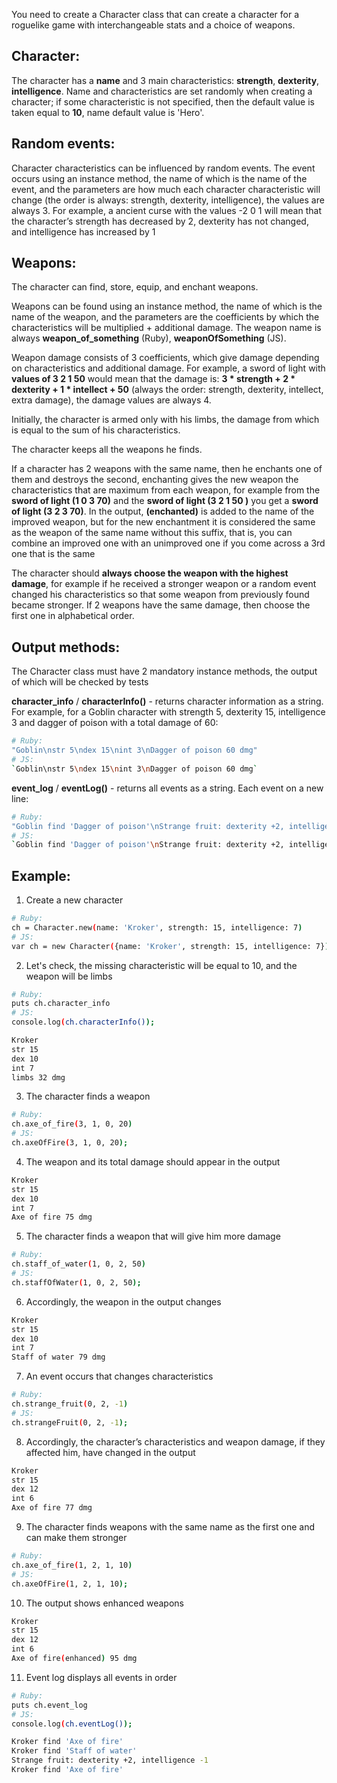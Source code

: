 You need to create a Character class that can create a character for a roguelike game with interchangeable stats and a choice of weapons.

Character:
-
The character has a __name__ and 3 main characteristics: __strength__, __dexterity__, __intelligence__. Name and characteristics are set randomly when creating a character; if some characteristic is not specified, then the default value is taken equal to __10__, name default value is 'Hero'.

Random events:
-
Character characteristics can be influenced by random events. The event occurs using an instance method, the name of which is the name of the event, and the parameters are how much each character characteristic will change (the order is always: strength, dexterity, intelligence), the values are always 3. For example, a ancient curse with the values -2 0 1 will mean that the character’s strength has decreased by 2, dexterity has not changed, and intelligence has increased by 1

Weapons:
-
The character can find, store, equip, and enchant weapons.

Weapons can be found using an instance method, the name of which is the name of the weapon, and the parameters are the coefficients by which the characteristics will be multiplied + additional damage. The weapon name is always __weapon_of_something__ (Ruby), __weaponOfSomething__ (JS).

Weapon damage consists of 3 coefficients, which give damage depending on characteristics and additional damage. For example, a sword of light with __values of 3 2 1 50__ would mean that the damage is: __3 * strength + 2 * dexterity + 1 * intellect + 50__ (always the order: strength, dexterity, intellect, extra damage), the damage values are always 4.

Initially, the character is armed only with his limbs, the damage from which is equal to the sum of his characteristics.

The character keeps all the weapons he finds.

If a character has 2 weapons with the same name, then he enchants one of them and destroys the second, enchanting gives the new weapon the characteristics that are maximum from each weapon, for example from the __sword of light (1 0 3 70)__ and the __sword of light (3 2 1 50 )__ you get a __sword of light (3 2 3 70)__. In the output, __(enchanted)__ is added to the name of the improved weapon, but for the new enchantment it is considered the same as the weapon of the same name without this suffix, that is, you can combine an improved one with an unimproved one if you come across a 3rd one that is the same

The character should __always choose the weapon with the highest damage__, for example if he received a stronger weapon or a random event changed his characteristics so that some weapon from previously found became stronger. If 2 weapons have the same damage, then choose the first one in alphabetical order.

Output methods:
-
The Character class must have 2 mandatory instance methods, the output of which will be checked by tests

__character_info__ / __characterInfo()__ - returns character information as a string. For example, for a Goblin character with strength 5, dexterity 15, intelligence 3 and dagger of poison with a total damage of 60:
```bash
# Ruby:
"Goblin\nstr 5\ndex 15\nint 3\nDagger of poison 60 dmg"
# JS:
`Goblin\nstr 5\ndex 15\nint 3\nDagger of poison 60 dmg`
```

__event_log__ / __eventLog()__ - returns all events as a string. Each event on a new line:
```bash
# Ruby:
"Goblin find 'Dagger of poison'\nStrange fruit: dexterity +2, intelligence -1"
# JS:
`Goblin find 'Dagger of poison'\nStrange fruit: dexterity +2, intelligence -1`
```

Example:
-
1. Create a new character

```bash
# Ruby:
ch = Character.new(name: 'Kroker', strength: 15, intelligence: 7)  
# JS:
var ch = new Character({name: 'Kroker', strength: 15, intelligence: 7});
```
2. Let's check, the missing characteristic will be equal to 10, and the weapon will be limbs

```bash
# Ruby:
puts ch.character_info
# JS:
console.log(ch.characterInfo());
```
```bash
Kroker
str 15
dex 10
int 7
limbs 32 dmg
```
3. The character finds a weapon

```bash
# Ruby:
ch.axe_of_fire(3, 1, 0, 20)
# JS:
ch.axeOfFire(3, 1, 0, 20);
```
4. The weapon and its total damage should appear in the output

```bash
Kroker
str 15
dex 10
int 7
Axe of fire 75 dmg
```
5. The character finds a weapon that will give him more damage

```bash
# Ruby:
ch.staff_of_water(1, 0, 2, 50)
# JS:
ch.staffOfWater(1, 0, 2, 50);
```
6. Accordingly, the weapon in the output changes

```bash
Kroker
str 15
dex 10
int 7
Staff of water 79 dmg
```
7. An event occurs that changes characteristics

```bash
# Ruby:
ch.strange_fruit(0, 2, -1)
# JS:
ch.strangeFruit(0, 2, -1);
```
8. Accordingly, the character’s characteristics and weapon damage, if they affected him, have changed in the output

```bash
Kroker
str 15
dex 12
int 6
Axe of fire 77 dmg
```
9. The character finds weapons with the same name as the first one and can make them stronger

```bash
# Ruby:
ch.axe_of_fire(1, 2, 1, 10)
# JS:
ch.axeOfFire(1, 2, 1, 10);
```
10. The output shows enhanced weapons

```bash
Kroker
str 15
dex 12
int 6
Axe of fire(enhanced) 95 dmg
```
11. Event log displays all events in order

```bash
# Ruby:
puts ch.event_log
# JS:
console.log(ch.eventLog());
```
```bash
Kroker find 'Axe of fire'
Kroker find 'Staff of water'
Strange fruit: dexterity +2, intelligence -1
Kroker find 'Axe of fire'
```
